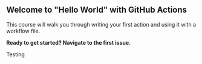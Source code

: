 ## Welcome to "Hello World" with GitHub Actions

This course will walk you through writing your first action and using it with a workflow file. 

**Ready to get started? Navigate to the first issue.**

Testing
